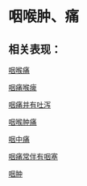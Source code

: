 # 咽喉肿、痛## 相关表现：[咽喉痛](https://www.gmzyjc.com/search/result?wd=咽喉痛)[咽痛喉痺](https://www.gmzyjc.com/search/result?wd=咽痛喉痺)[咽痛并有吐泻](https://www.gmzyjc.com/search/result?wd=咽痛并有吐泻)[咽喉肿痛](https://www.gmzyjc.com/search/result?wd=咽喉肿痛)[咽中痛](https://www.gmzyjc.com/search/result?wd=咽中痛)[咽痛常伴有咽塞](https://www.gmzyjc.com/search/result?wd=咽痛常伴有咽塞)[咽肿](https://www.gmzyjc.com/search/result?wd=咽肿)